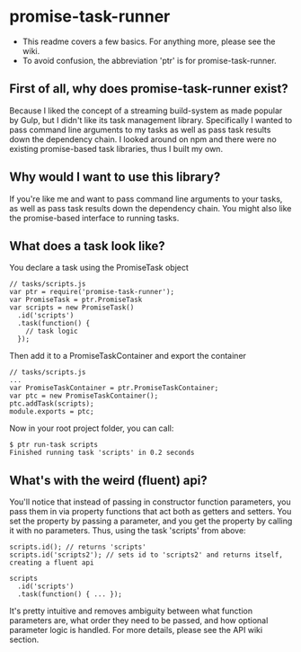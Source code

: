 # promise-task-runner

 - This readme covers a few basics.  For anything more, please see the wiki.
 - To avoid confusion, the abbreviation 'ptr' is for promise-task-runner.

## First of all, why does promise-task-runner exist?
Because I liked the concept of a streaming build-system as made popular by Gulp, but I didn't like its task management library.  Specifically I wanted to pass command line arguments to my tasks as well as pass task results down the dependency chain.  I looked around on npm and there were no existing promise-based task libraries, thus I built my own.

## Why would I want to use this library?
If you're like me and want to pass command line arguments to your tasks, as well as pass task results down the dependency chain.  You might also like the promise-based interface to running tasks.

## What does a task look like?
You declare a task using the PromiseTask object
```
// tasks/scripts.js
var ptr = require('promise-task-runner');
var PromiseTask = ptr.PromiseTask
var scripts = new PromiseTask()
  .id('scripts')
  .task(function() {
    // task logic
  });
```
Then add it to a PromiseTaskContainer and export the container
```
// tasks/scripts.js
...
var PromiseTaskContainer = ptr.PromiseTaskContainer;
var ptc = new PromiseTaskContainer();
ptc.addTask(scripts);
module.exports = ptc;
```
Now in your root project folder, you can call:
```
$ ptr run-task scripts
Finished running task 'scripts' in 0.2 seconds
```

## What's with the weird (fluent) api?
You'll notice that instead of passing in constructor function parameters, you pass them in via property functions that act both as getters and setters.  You set the property by passing a parameter, and you get the property by calling it with no parameters.  Thus, using the task 'scripts' from above:
```
scripts.id(); // returns 'scripts'
scripts.id('scripts2'); // sets id to 'scripts2' and returns itself, creating a fluent api

scripts
  .id('scripts')
  .task(function() { ... });
```
It's pretty intuitive and removes ambiguity between what function parameters are, what order they need to be passed, and how optional parameter logic is handled.  For more details, please see the API wiki section.
